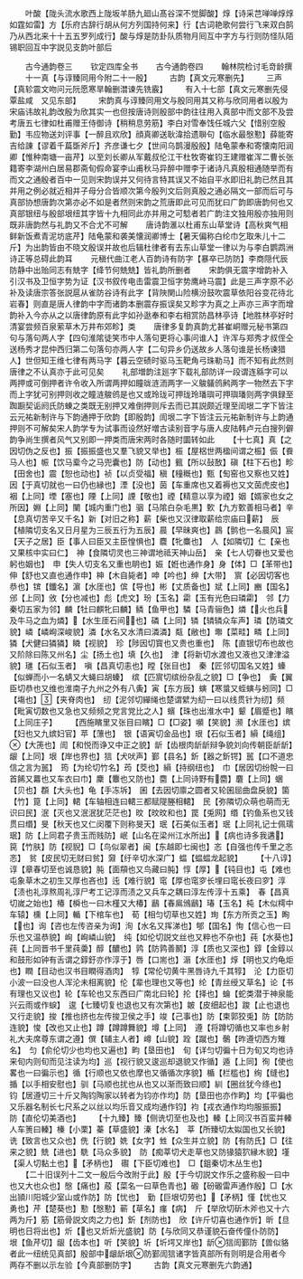 <!-- { "loadSidebar": true } -->
　　叶酸【陇头流水歌西上陇坂羊肠九廻山髙谷深不觉脚酸】焞【诗采芑啴啴焞焞如霆如雷】方【乐府古辞行胡从何方列国持何来】行【古词艳歌何尝行飞来双白鹄乃从西北来十十五五罗列成行】酸与焞是防卦队质物月囘互中字方与行则防怪队陌锡职回互中字説见支韵叶部后






　　古今通韵卷三
　　钦定四库全书
　　古今通韵卷四
　　翰林院检讨毛竒龄撰
　　十一真【与谆臻同用今附二十一殷】
　　古韵【真文元寒删先】
　　三声【真轸震文吻问元阮愿寒旱翰删澘谏先铣霰】
　　有入十七部【真文元寒删先侵覃盐咸　又见东部】
　　宋韵真与谆臻同用文与殷同用其又称与欣同用者以殷为宋庙讳故礼韵改殷为欣其实一也但按唐诗则殷部中韵往往用入真部中而文部不及尝考唐五七律如杜甫赠王侍御诗【稍稍息劳筋】李白对雪奉饯任城六父【惜别空殷勤】韦应物送刘评事【一醉且欢欣】顔真卿送耿湋拾遗聨句【临水最慇懃】薛能寄吉给諌【谬着千萹斲斧斤】齐彦谦七夕【世间乌鹊漫殷殷】陆龟蒙奉和寄懐南阳润卿【惟种南塘一亩芹】以至刘长卿从军戴叔伦江干杜牧寄崔钧王建赠崔浑二曹长张籍寄李湖州白居易郡斋旬假命宴李山甫秋马异醉中赠李于诸诗凡真殷相通随举而有而文之通殷者百中一见则宋韵误并又何待言特其误又不始自平水即旧礼韵已然且其并用之例必就近相并子母分合皆顺次第今殷列文后则真殷之通必隔文一部而后可与真部协想唐韵次第亦必不如是者然则宋韵之荒唐即此可见而犹曰广韵即唐韵何也又真部银纽与殷部垠纽其字皆十九相同此亦并用之可騐者若广韵注文独用殷亦独用则既非唐韵然与礼韵又不合尤不可解
　　唐诗韵滙以杜甫东山草堂诗【高秋爽气相鲜新饭煮青泥坊底芹】陆龟蒙和袭美懐润卿博士【暑天偏称白纶巾乞取朱儿十二斤】为出韵皆由不晓文殷误并故也后辑杜律者有去东山草堂一律以为与李白鹦鹉洲诗正等总碍此韵耳
　　元稹代曲江老人百韵诗有防字【暴卒已防防】李商隠代辰防静中出贻同志有兟字【绛节何兟兟】皆礼韵所删者
　　宋韵俱无震字增韵补入引汉书及卫恒字势为证【汉书叙传电击雷震卫恒字势鹰峙马震】此是三声字原不必补及读唐宗答张説扈从雀防谷诗有此字【背陜関山险横汾鼓吹震草依阳谷变花待北岩春】则直是唐人律韵中字而诸韵本删震存振误矣又畛字为真之上声亦三声字而增韵补入今亦从之以唐律韵原有此字如孙逖奉和李右相赏防昌林亭诗【地胜林亭好时清宴尝频百泉萦草木万井布郊畛】类
　　唐律多复韵真韵尤甚崔峒赠元秘书第四句与落句两人字【四句淮隂徒笑市中人落句更将心事问谁人】许浑与郑秀才叔侄仝送杨秀才昆仲西归第二句落句亦两人字【二句异乡仍送故乡人落句谁是长杨谏猎人】世但知王维七律有两马字【暮云空碛时驱马玉靶角弓珠勒马】而不知有此然则唐律之不认真亦于此可见矣
　　礼部増韵注廵字下载礼部防详一段谓连緜字可以两押或可倒押者许令收入所谓两押如瞳昽涟洏两字一义鵔鸃鸧鹒两字一物然去下字而上字犹可别押则收之瞳涟鵔鸧是也又或玲珑可押珑玲璠璵可押璵璠则两字俱録至踟蹰契诟阏氏防蝀之类既无别押又难倒押则斥去而已其説颇近理至訚垠二字下皆注云元祐新制许与下韵通押于欣韵【即殷韵】訚垠二字下皆注云元祐新制许与上韵通押则不可解矣宋人韵学专为试事而设然好増古读别音字与唐人皮陆韩卢元白搜列僻韵争尚生撰者风气又别即一押类而唐宋两时各随时圜转如此
　　【十七真】真【之因切伪之反也】振【振振盛也又羣飞貌又举也】桭【屋梠世两楹间谓之桭】侲【飬马人也】帪【饮马槖今之马兜囊也】防【动也】籈【所以鼔敔】磌【柱下石也】畛【田舍也】震【恕也动也】祯【以贞受福】稹【穜穊也】甄【匋窑也又察也又姓】　因【于真切就也一曰仍也縁也】湮【没也】茵【车重席也又着褥也又文茵虎皮也】裀【上同】堙【塞也】陻【上同】諲【敬也】禋【精意以享为禋】姻【婿家也女之所因】婣【上同】闉【城内重门也】骃【马隂白杂毛黒】歅【九方歅善相马者】辛【息真切苦辛又千名】新【对旧之称】薪【柴也又汉律取薪给宗庙曰薪】　辰【植隣切支名又日月星为三辰五行为五辰】晨【早昧爽也】鷐【鹯也一名晨风】宸【天子之居】臣【事人曰臣又主臣惶惧也】麎【牝麋也】　人【如隣切】仁【亲也又果核中实曰仁】　神【食隣切灵也三神谓地祗天神山岳】　亲【七人切眷也又爱也躬也姻也】　申【失人切支名又重也眀也】娠【姙也通作身】身【体】□【革带也】伸【舒也又直也通作申】柛【木自毙者】呻【吟也】绅【大带】　賔【必因切客也恭也】镔【鑯名】濵【水厓也】傧【导也】彬【丈质备也】斌【上同】豳【国名】邠【上同】攽【分也减也】彪【虎文】玢【玉名】霦【玉有光色曰璘霦】　邻【力秦切五家为邻】麟【牡曰麒牝曰麟】鳞【鱼甲也】驎【马青骊色】燐【火也兵及牛马之血为燐】【水生厓石间也】磷【上同】辚【辚辚众车声】璘【防璘文貌】嶙【嶙峋深峻貌】潾【水名又水清曰潾潾】甐【敝也】壣【菜畦】疄【上同】獜【犬健曰獜獜】瞵【视貌】　珍【陟因切寳也又贵也重也】　陈【直银切布也故也又阶除曰陈又州名】尘【扬土也】填【久也】　津【将新切水渡也又液也又津津溢貌】璡【石似玉者】　嗔【昌真切恚也】瞠【张目也】　秦【匠邻切国名又姓】螓【似蝉而小一名蜻又大蝇曰胡螓】　缤【匹賔切缤纷杂乱之貌】□【争也】　夤【翼臣切恭也又维也淮南子九州之外有八夤】寅【东方辰】螾【寒螀又蛭螾与蚓同】□【塲也】【夹脊肉也】　纫【泥邻切繟绳也楚谓繴为糿一曰以线贯针为纫】频【毗寅切数也又急也又频频之党言党比之人】蠙【珠也出淮水中】颦【眉蹙也】矉【上同庄子】
　　【西施矉里又张目曰矉】□【□姿】嚬【笑貌】濒【水厓也】嫔【妇也又九嫔妇官】苹【薸也】　银【语寅切金品也】珢【石似玉者】縜【绳组】【大箎也】訚【和悦而诤又中正之貌】龂【齿根肉龂龂辩争貌刘向传朝臣龂龂】龈【上同】垠【岸也界也】狺【犬吠声】鄞【县名】釿【器之釿锷】嚚【口不道忠信之言为嚚】　筠【为纶切竹名】荺【茭也】縜【持纲纽也】　巾【居因切纷帨一曰首餙又羃也又车衣曰巾】麇【麞也又防也】麕【上同诗野有麕】麏【上同】蜠【贝也】頵【大头也】龟【手冻坼】　囷【去因切廪之圆者又轮囷屈曲盘戾貌】箘【竹】箟【上同】輑【车轴相连曰輑三都赋隄塍相輑】　民【弥隣切众萌也萌而无识曰民】泯【灭也又泯泯犹茫茫也】旼【旼旼和也】罠【兎网】缗【钓鱼系也又钱贯曰缗】旻【秋天也又仁闵覆下则称旻天】珉【石美似玉者】珉【上同礼记士佩瓀珉】防【上同君子贵玉而贱防】岷【山名在梁州江水所出】【病也诗多我遘】笢【竹肤】防【视貎】□【鸟似翠者】闽【东越即七闽也】忞【自强也传千里之忞忞】　贫【皮民切无财曰贫】奫【纡辛切水深广】蝹【蝹蝹龙起貌】
　　【十八谆】谆【章春切至也诚恳貌】肫【面頯也又鸟藏曰肫】惇【厚】【钝目也】屯【难也屯象草木之初生又厚也吝也】迍【难行貌】窀【厚也窀穸长埋曰窀长夜曰穸】淳【渍也礼淳熬周礼淳尸考工记淳而渍之又兵车之耦曰淳左传淳十五乘】　春【昌真切嵗之始也】椿【橓也一曰木槿又大椿】鶞【春鳸鳻鶞】瑃【玉名】杶【木似樗中车辕】櫄【上同】輴【下棺车也】　荀【相匀切草也又姓】珣【东方所贡之玉】眴【也】询【咨也左传咨亲为询】洵【水名又挥涕也】郇【国名】恂【信心也一曰乐也又温恭貌】峋【峋嶙山貌】　纯【如伦切説文丝也又粹也不杂也】莼【水葵也】莼【上同晋书千里莼羮】醇【醲也】鹑【防鹑善鬭】淳【质也又深也】錞【金錞以和鼓形如钟有舌谓之錞釪亦作淳于】唇【口耑也】滣【水厓也】焞【明也又灼龟炬也】瞤【目动也汉书目瞤得酒肉】　犉【常伦切黄牛黑唇诗九千其犉】　沦【力臣切小波一曰没也人浑沦未相离貌】伦【辈也理也又等也】纶【青丝绶又草名】论【书有理也又议也】轮【车轮也又东西曰广南北曰轮】抡【择也】蜦【蛇类潜于神泉能兴云雨或作蜧】　逡【七臻切复也退也又有次第也】皴【皮细起也】踆【止也退也又行走貌】捘【推也挤也左传捘卫侯之手】竣【己事也】防【束郭狡兎】防【防防连貌】悛【改也又止也】蹲【蹲蹲舞貌】墫【上同】　遵【将蹲切循也又率也乡射礼大夫席尊东谓之遵】僎【辅主人者】嶟【山貌】跧【蹴也】鷷【昨遵切西方雉名】　匀【俞伦切少也均也又遍也】畇【垦田也】　旬【详匀切徧十日为旬又均也诗来旬内则旬而见注读为均】巡【视行貌又逡巡却退貌又作循】遁【上同】徇【使也畧也一曰徧示也】循【行顺也又依也摩也又循循次序貌】楯【栏槛也】绚【缝也】揗【以手相安慰也】驯【马顺也扰也从也又以渐而致曰顺】紃【圈丝犹今绦也】　钧【居遵切三十斤又陶钧陶家以转者为钧亦作均】防【垦田也亦作畇】均【平徧也又乐器名制长七尺系之以丝以均乐音又成均通作钧】袀【戎衣通作均均服振振】　防【直伦切美酒也】
　　【十九臻】臻【侧诜切至也及也】轃【上同汉书百蛮并轃人车箦曰轃】榛【小栗】蓁【草盛貌】溱【水名】　莘【所臻切太姒国也又长貌】诜【致言也又众也】侁【行貌】姺【女字】甡【众生并立貌】防【有防氏】□【往来之貌】兟【进也】駪【马众多貌】　防【痴莘切犬走草也又防猭猿狖縁木貌】墐【渠人切黏土也】【矛柄也】　礥【下臣切难也】　□【鉏秦切木丛生也】
　　【二十旧误列十二文一殷后今改附于此】殷【于今切説文作乐之盛称殷一曰中也又大也众也】慇【痛也】蒑【菜名一曰草色青也】磤【砏磤雷声通作殷】□【水出頴川阳城少室山或作防】防【忧也】　勤【巨垠切劳也】【矛柄】慬【忧也又勇也】芹【楚葵也】懃【慇懃】蕲【草名】瘽【病】　斤【举欣切斫木斧也又十六两为斤】筋【筋骨説文肉之力也】釿【剂防也】　欣【许斤切喜也通作忻】昕【旦明也日将出也】炘【也又炘炘光盛貌】防【与欣同又恭谨貌石奋传僮仆防防】　垠【鱼芹切】龈【齿本也】听【笑貌】圻【圻堮又岸也】龂狺訚鄞防【兽似貉者此一纽统见真部】殷部中龈龂垠防鄞訚狺诸字皆真部所有则明是合用者今两存不删以示左验【今真部删防字】
　　古韵【真文元寒删先六韵通】
